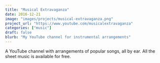 ```yaml
---
title: "Musical Extravaganza"
date: 2016-12-21
image: "images/projects/musical-extravaganza.png"
project_url: "https://www.youtube.com/musicalextravaganza"
categories: ["music"]
draft: false
blurb: "My YouTube channel for instrumental arrangements"
---
```


A YouTube channel with arrangements of popular songs, all by ear. All the sheet music is available for free.
